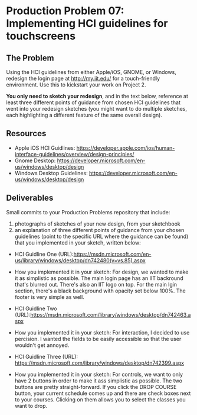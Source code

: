 # Production Problem 07: Implementing HCI guidelines for touchscreens

## The Problem

Using the HCI guidelines from either Apple/iOS, GNOME, or Windows, redesign the login page at
http://my.iit.edu/ for a touch-friendly environment. Use this to kickstart your work on Project 2.

**You only need to sketch your redesign**, and in the text below, reference at least three different
points of guidance from chosen HCI guidelines that went into your redesign sketches (you might
want to do multiple sketches, each highlighting a different feature of the same overall design).

## Resources

* Apple iOS HCI Guidlines:
  https://developer.apple.com/ios/human-interface-guidelines/overview/design-principles/
* Gnome Desktop:
  https://developer.microsoft.com/en-us/windows/desktop/design
* Windows Desktop Guidelines:
  https://developer.microsoft.com/en-us/windows/desktop/design

## Deliverables

Small commits to your Production Problems repository that include:

1) photographs of sketches of your new design, from your sketchbook
2) an explanation of three different points of guidance from your chosen guidelines (point to the
   specific URL where the guidance can be found) that you implemented in your sketch, written below:

* HCI Guidline One (URL):https://msdn.microsoft.com/en-us/library/windows/desktop/dn742480(v=vs.85).aspx
* How you implemented it in your sketch: For design, we wanted to make it as simplistic as possible. The main login page has an IIT backround that's
  blurred out. There's also an IIT logo on top. For the main lgin section, there's a black background with opacity set below 100%. The footer 
  is very simple as well. 

* HCI Guidline Two (URL):https://msdn.microsoft.com/library/windows/desktop/dn742463.aspx
* How you implemented it in your sketch: For interaction, I decided to use percision. I wanted the fields to be easily accessible so that the 
  user wouldn't get annoyed.

* HCI Guidline Three (URL): https://msdn.microsoft.com/library/windows/desktop/dn742399.aspx
* How you implemented it in your sketch: For controls, we want to only have 2 buttons in order to make it ass simplistic as possible.
  The two buttons are pretty straight-forward. If you click the DROP COURSE button, your current schedule comes up and there are 
  check boxes next to your courses. Clicking on them allows you to select the classes you want to drop. 
